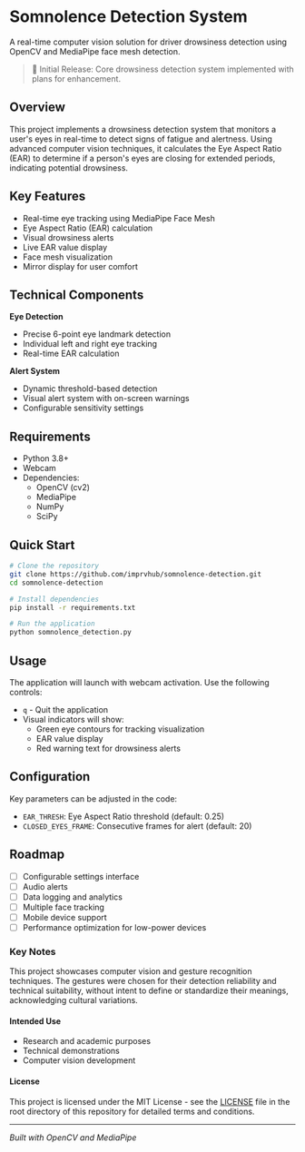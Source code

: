 # Somnolence Detection System

A real-time computer vision solution for driver drowsiness detection using OpenCV and MediaPipe face mesh detection.

> 🚧 Initial Release: Core drowsiness detection system implemented with plans for enhancement.

## Overview

This project implements a drowsiness detection system that monitors a user's eyes in real-time to detect signs of fatigue and alertness. Using advanced computer vision techniques, it calculates the Eye Aspect Ratio (EAR) to determine if a person's eyes are closing for extended periods, indicating potential drowsiness.

## Key Features

- Real-time eye tracking using MediaPipe Face Mesh
- Eye Aspect Ratio (EAR) calculation
- Visual drowsiness alerts
- Live EAR value display
- Face mesh visualization
- Mirror display for user comfort

## Technical Components

**Eye Detection**
- Precise 6-point eye landmark detection
- Individual left and right eye tracking
- Real-time EAR calculation

**Alert System**
- Dynamic threshold-based detection
- Visual alert system with on-screen warnings
- Configurable sensitivity settings

## Requirements

- Python 3.8+
- Webcam
- Dependencies:
  - OpenCV (cv2)
  - MediaPipe
  - NumPy
  - SciPy

## Quick Start

```bash
# Clone the repository
git clone https://github.com/imprvhub/somnolence-detection.git
cd somnolence-detection

# Install dependencies
pip install -r requirements.txt

# Run the application
python somnolence_detection.py
```

## Usage

The application will launch with webcam activation. Use the following controls:
- `q` - Quit the application
- Visual indicators will show:
  - Green eye contours for tracking visualization
  - EAR value display
  - Red warning text for drowsiness alerts

## Configuration

Key parameters can be adjusted in the code:
- `EAR_THRESH`: Eye Aspect Ratio threshold (default: 0.25)
- `CLOSED_EYES_FRAME`: Consecutive frames for alert (default: 20)

## Roadmap

- [ ] Configurable settings interface
- [ ] Audio alerts
- [ ] Data logging and analytics
- [ ] Multiple face tracking
- [ ] Mobile device support
- [ ] Performance optimization for low-power devices

### Key Notes
This project showcases computer vision and gesture recognition techniques. The gestures were chosen for their detection reliability and technical suitability, without intent to define or standardize their meanings, acknowledging cultural variations.

#### Intended Use
- Research and academic purposes
- Technical demonstrations
- Computer vision development

#### License
This project is licensed under the MIT License - see the [LICENSE](LICENSE.md) file in the root directory of this repository for detailed terms and conditions.

---
*Built with OpenCV and MediaPipe*
